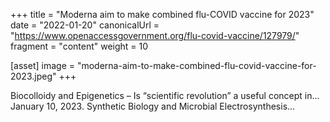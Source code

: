 +++
title = "Moderna aim to make combined flu-COVID vaccine for 2023"
date = "2022-01-20"
canonicalUrl = "https://www.openaccessgovernment.org/flu-covid-vaccine/127979/"
fragment = "content"
weight = 10

[asset]
    image = "moderna-aim-to-make-combined-flu-covid-vaccine-for-2023.jpeg"
+++

Biocolloidy and Epigenetics – Is “scientific revolution” a useful concept 
in... January 10, 2023. Synthetic Biology and Microbial Electrosynthesis...
